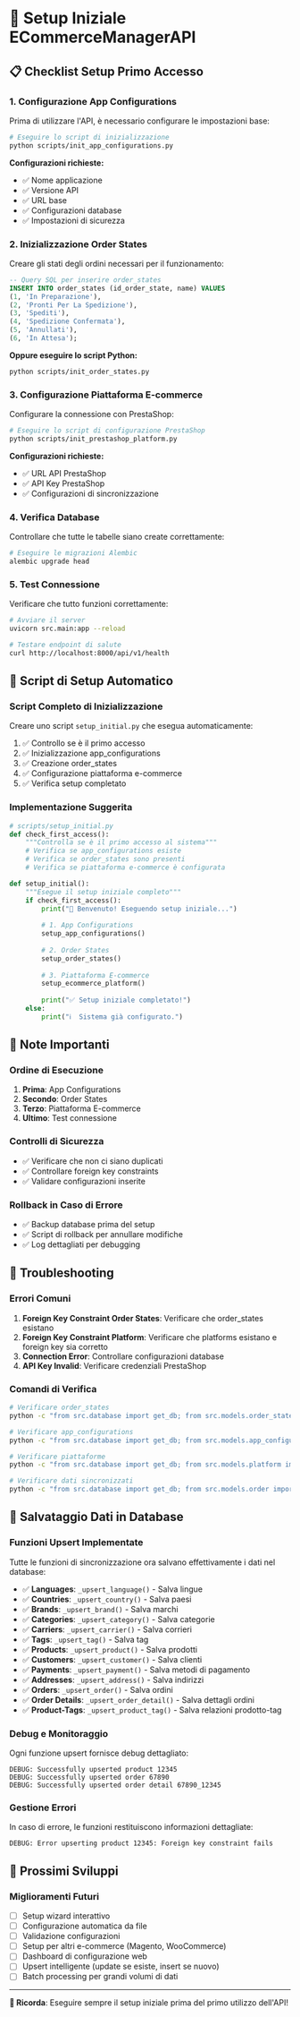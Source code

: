 # 🚀 Setup Iniziale ECommerceManagerAPI

## 📋 Checklist Setup Primo Accesso

### 1. **Configurazione App Configurations**
Prima di utilizzare l'API, è necessario configurare le impostazioni base:

```bash
# Eseguire lo script di inizializzazione
python scripts/init_app_configurations.py
```

**Configurazioni richieste:**
- ✅ Nome applicazione
- ✅ Versione API
- ✅ URL base
- ✅ Configurazioni database
- ✅ Impostazioni di sicurezza

### 2. **Inizializzazione Order States**
Creare gli stati degli ordini necessari per il funzionamento:

```sql
-- Query SQL per inserire order_states
INSERT INTO order_states (id_order_state, name) VALUES 
(1, 'In Preparazione'),
(2, 'Pronti Per La Spedizione'),
(3, 'Spediti'),
(4, 'Spedizione Confermata'),
(5, 'Annullati'),
(6, 'In Attesa');
```

**Oppure eseguire lo script Python:**
```bash
python scripts/init_order_states.py
```

### 3. **Configurazione Piattaforma E-commerce**
Configurare la connessione con PrestaShop:

```bash
# Eseguire lo script di configurazione PrestaShop
python scripts/init_prestashop_platform.py
```

**Configurazioni richieste:**
- ✅ URL API PrestaShop
- ✅ API Key PrestaShop
- ✅ Configurazioni di sincronizzazione

### 4. **Verifica Database**
Controllare che tutte le tabelle siano create correttamente:

```bash
# Eseguire le migrazioni Alembic
alembic upgrade head
```

### 5. **Test Connessione**
Verificare che tutto funzioni correttamente:

```bash
# Avviare il server
uvicorn src.main:app --reload

# Testare endpoint di salute
curl http://localhost:8000/api/v1/health
```

## 🔧 Script di Setup Automatico

### **Script Completo di Inizializzazione**
Creare uno script `setup_initial.py` che esegua automaticamente:

1. ✅ Controllo se è il primo accesso
2. ✅ Inizializzazione app_configurations
3. ✅ Creazione order_states
4. ✅ Configurazione piattaforma e-commerce
5. ✅ Verifica setup completato

### **Implementazione Suggerita**

```python
# scripts/setup_initial.py
def check_first_access():
    """Controlla se è il primo accesso al sistema"""
    # Verifica se app_configurations esiste
    # Verifica se order_states sono presenti
    # Verifica se piattaforma e-commerce è configurata

def setup_initial():
    """Esegue il setup iniziale completo"""
    if check_first_access():
        print("🎉 Benvenuto! Eseguendo setup iniziale...")
        
        # 1. App Configurations
        setup_app_configurations()
        
        # 2. Order States
        setup_order_states()
        
        # 3. Piattaforma E-commerce
        setup_ecommerce_platform()
        
        print("✅ Setup iniziale completato!")
    else:
        print("ℹ️  Sistema già configurato.")
```

## 📝 Note Importanti

### **Ordine di Esecuzione**
1. **Prima**: App Configurations
2. **Secondo**: Order States
3. **Terzo**: Piattaforma E-commerce
4. **Ultimo**: Test connessione

### **Controlli di Sicurezza**
- ✅ Verificare che non ci siano duplicati
- ✅ Controllare foreign key constraints
- ✅ Validare configurazioni inserite

### **Rollback in Caso di Errore**
- ✅ Backup database prima del setup
- ✅ Script di rollback per annullare modifiche
- ✅ Log dettagliati per debugging

## 🚨 Troubleshooting

### **Errori Comuni**
1. **Foreign Key Constraint Order States**: Verificare che order_states esistano
2. **Foreign Key Constraint Platform**: Verificare che platforms esistano e foreign key sia corretto
3. **Connection Error**: Controllare configurazioni database
4. **API Key Invalid**: Verificare credenziali PrestaShop

### **Comandi di Verifica**
```bash
# Verificare order_states
python -c "from src.database import get_db; from src.models.order_state import OrderState; db = next(get_db()); print(f'Order States: {db.query(OrderState).count()}')"

# Verificare app_configurations
python -c "from src.database import get_db; from src.models.app_configuration import AppConfiguration; db = next(get_db()); print(f'App Configs: {db.query(AppConfiguration).count()}')"

# Verificare piattaforme
python -c "from src.database import get_db; from src.models.platform import Platform; db = next(get_db()); print(f'Platforms: {db.query(Platform).count()}')"

# Verificare dati sincronizzati
python -c "from src.database import get_db; from src.models.order import Order; from src.models.product import Product; from src.models.customer import Customer; db = next(get_db()); print(f'Orders: {db.query(Order).count()}, Products: {db.query(Product).count()}, Customers: {db.query(Customer).count()}')"
```

## 💾 Salvataggio Dati in Database

### **Funzioni Upsert Implementate**
Tutte le funzioni di sincronizzazione ora salvano effettivamente i dati nel database:

- ✅ **Languages**: `_upsert_language()` - Salva lingue
- ✅ **Countries**: `_upsert_country()` - Salva paesi
- ✅ **Brands**: `_upsert_brand()` - Salva marchi
- ✅ **Categories**: `_upsert_category()` - Salva categorie
- ✅ **Carriers**: `_upsert_carrier()` - Salva corrieri
- ✅ **Tags**: `_upsert_tag()` - Salva tag
- ✅ **Products**: `_upsert_product()` - Salva prodotti
- ✅ **Customers**: `_upsert_customer()` - Salva clienti
- ✅ **Payments**: `_upsert_payment()` - Salva metodi di pagamento
- ✅ **Addresses**: `_upsert_address()` - Salva indirizzi
- ✅ **Orders**: `_upsert_order()` - Salva ordini
- ✅ **Order Details**: `_upsert_order_detail()` - Salva dettagli ordini
- ✅ **Product-Tags**: `_upsert_product_tag()` - Salva relazioni prodotto-tag

### **Debug e Monitoraggio**
Ogni funzione upsert fornisce debug dettagliato:
```
DEBUG: Successfully upserted product 12345
DEBUG: Successfully upserted order 67890
DEBUG: Successfully upserted order detail 67890_12345
```

### **Gestione Errori**
In caso di errore, le funzioni restituiscono informazioni dettagliate:
```
DEBUG: Error upserting product 12345: Foreign key constraint fails
```

## 📅 Prossimi Sviluppi

### **Miglioramenti Futuri**
- [ ] Setup wizard interattivo
- [ ] Configurazione automatica da file
- [ ] Validazione configurazioni
- [ ] Setup per altri e-commerce (Magento, WooCommerce)
- [ ] Dashboard di configurazione web
- [ ] Upsert intelligente (update se esiste, insert se nuovo)
- [ ] Batch processing per grandi volumi di dati

---

**📌 Ricorda**: Eseguire sempre il setup iniziale prima del primo utilizzo dell'API!
